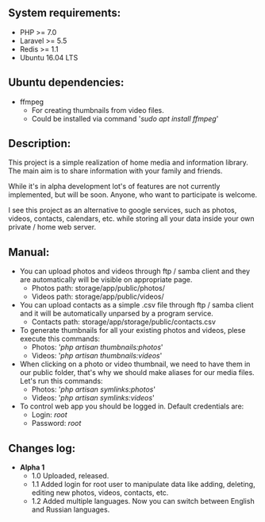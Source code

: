 **System requirements:**
-
- PHP >= 7.0
- Laravel >= 5.5
- Redis >= 1.1
- Ubuntu 16.04 LTS

**Ubuntu dependencies:**
-
- ffmpeg
  - For creating thumbnails from video files.
  - Could be installed via command '_sudo apt install ffmpeg_'
  
**Description:**
-
This project is a simple realization of home media and information library.
The main aim is to share information with your family and friends.

While it's in alpha development lot's of features are not currently implemented,
but will be soon. Anyone, who want to participate is welcome.

I see this project as an alternative to google services, such as photos, videos, 
contacts, calendars, etc. while storing all your data inside your own 
private / home web server.

**Manual:**
-
- You can upload photos and videos through ftp / samba client and they are
automatically will be visible on appropriate page.
  - Photos path: storage/app/public/photos/
  - Videos path: storage/app/public/videos/
- You can upload contacts as a simple .csv file through ftp / samba client and
it will be automatically unparsed by a program service.
  - Contacts path: storage/app/storage/public/contacts.csv
- To generate thumbnails for all your existing photos and videos, plese execute
this commands:
  - Photos: '_php artisan thumbnails:photos_'
  - Videos: '_php artisan thumbnails:videos_'
- When clicking on a photo or video thumbnail, we need to have them in our public
folder, that's why we should make aliases for our media files. Let's run this
commands: 
  - Photos: '_php artisan symlinks:photos_'
  - Videos: '_php artisan symlinks:videos_'
- To control web app you should be logged in. Default credentials are:
  - Login: _root_
  - Password: _root_

**Changes log:**
-
- **Alpha 1**
  - 1.0 Uploaded, released.
  - 1.1 Added login for root user to manipulate data like adding, deleting,
  editing new photos, videos, contacts, etc.
  - 1.2 Added multiple languages. Now you can switch between English and Russian
  languages.